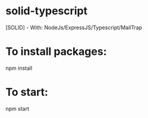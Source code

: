 # solid-typescript
[SOLID] - With: NodeJs/ExpressJS/Typescript/MailTrap 

# To install packages:
npm install

# To start:
npm start
